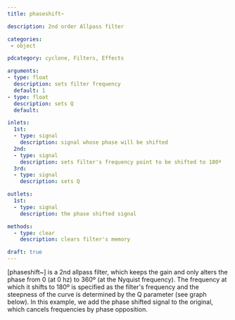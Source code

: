 ```yaml
---
title: phaseshift~

description: 2nd order Allpass filter

categories:
 - object

pdcategory: cyclone, Filters, Effects

arguments:
- type: float
  description: sets filter frequency
  default: 1
- type: float
  description: sets Q
  default:

inlets:
  1st:
  - type: signal
    description: signal whose phase will be shifted
  2nd:
  - type: signal
    description: sets filter's frequency point to be shifted to 180º
  3rd:
  - type: signal
    description: sets Q

outlets:
  1st:
  - type: signal
    description: the phase shifted signal

methods:
  - type: clear
    description: clears filter's memory

draft: true
---
```


[phaseshift~] is a 2nd allpass filter, which keeps the gain and only alters the phase from 0 (at 0 hz) to 360º (at the Nyquist frequency). The frequency at which it shifts to 180º is specified as the filter's frequency and the steepness of the curve is determined by the Q parameter (see graph below).
In this example, we add the phase shifted signal to the original, which cancels frequencies by phase opposition.
